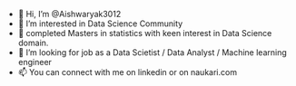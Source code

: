 - 👋 Hi, I’m @Aishwaryak3012
- 👀 I’m interested in Data Science Community
- 🌱 completed Masters in statistics with keen interest in Data Science domain.
- 💞️ I’m looking for job as a Data Scietist / Data Analyst / Machine learning engineer
- 📫 You can connect with me on linkedin or on naukari.com

<!---
Aishwaryak3012/Aishwaryak3012 is a ✨ special ✨ repository because its `README.md` (this file) appears on your GitHub profile.
You can click the Preview link to take a look at your changes.
--->




